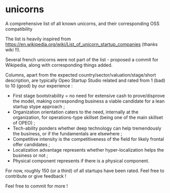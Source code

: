 # unicorns
A comprehensive list of all known unicorns, and their corresponding OSS compatibility

The list is heavily inspired from https://en.wikipedia.org/wiki/List_of_unicorn_startup_companies (thanks wiki !!).

Several french unicorns were not part of the list - proposed a commit for Wikipedia, along with corresponding things added.

Columns, apart from the expected country/sector/valuation/stage/short description, are typically Opeo Startup Studio related and rated from 1 (bad) to 10 (good) by our experience :

- First stage bootstrability = no need for extensive cash to prove/disprove the model, making corresponding business a viable candidate for a lean startup stype approach ;
- Organization orientation caters to the need, internally at the organization, for operations-type skillset (being one of the main skillset of OPEO) ;
- Tech-ability ponders whether deep technology can help tremendously the business, or if the fundamentals are elsewhere ;
- Competitive intensity is the competitiveness of the field for likely frontal offer candidates ;
- Localization advantage represents whether hyper-localization helps the business or not ;
- Physical component represents if there is a physical component.

For now, roughly 150 (or a third) of all startups have been rated. Feel free to contribute or give feedback !

Feel free to commit for more !
